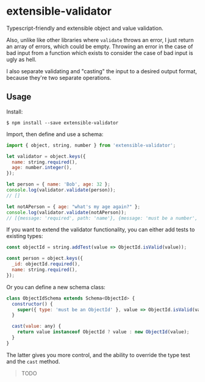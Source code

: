 # extensible-validator

Typescript-friendly and extensible object and value validation.

Also, unlike like other libraries where `validate` throws an error, I just return an array of errors, which could be empty. Throwing an error in the case of bad input from a function which exists to consider the case of bad input is ugly as hell.

I also separate validating and "casting" the input to a desired output format, because they're two separate operations.

## Usage

Install:

    $ npm install --save extensible-validator

Import, then define and use a schema:

```js
import { object, string, number } from 'extensible-validator';

let validator = object.keys({
  name: string.required(),
  age: number.integer(),
});

let person = { name: 'Bob', age: 32 };
console.log(validator.validate(person));
// []

let notAPerson = { age: "what's my age again?" };
console.log(validator.validate(notAPerson));
// [{message: 'required', path: 'name'}, {message: 'must be a number', path: 'age'}]
```

If you want to extend the validator functionality, you can either add tests to existing types:

```js
const objectId = string.addTest(value => ObjectId.isValid(value));

const person = object.keys({
  _id: objectId.required(),
  name: string.required(),
});
```

Or you can define a new schema class:

```js
class ObjectIdSchema extends Schema<ObjectId> {
  constructor() {
    super({ type: 'must be an ObjectId' }, value => ObjectId.isValid(value));
  }

  cast(value: any) {
    return value instanceof ObjectId ? value : new ObjectId(value);
  }
}
```

The latter gives you more control, and the ability to override the type test and the `cast` method.

> TODO
